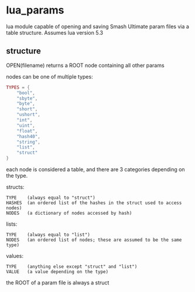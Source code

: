 # lua_params

lua module capable of opening and saving Smash Ultimate param files via a table structure. Assumes lua version 5.3

## structure

OPEN(filename) returns a ROOT node containing all other params

nodes can be one of multiple types:

```lua
TYPES = {
    "bool",
    "sbyte",
    "byte",
    "short",
    "ushort",
    "int",
    "uint",
    "float",
    "hash40",
    "string",
    "list",
    "struct"
}
```

each node is considered a table, and there are 3 categories depending on the type.

structs:

    TYPE    (always equal to "struct")
    HASHES  (an ordered list of the hashes in the struct used to access nodes)
    NODES   (a dictionary of nodes accessed by hash)
    
lists:

    TYPE    (always equal to "list")
    NODES   (an ordered list of nodes; these are assumed to be the same type)

values:

    TYPE    (anything else except "struct" and "list")
    VALUE   (a value depending on the type)

the ROOT of a param file is always a struct

